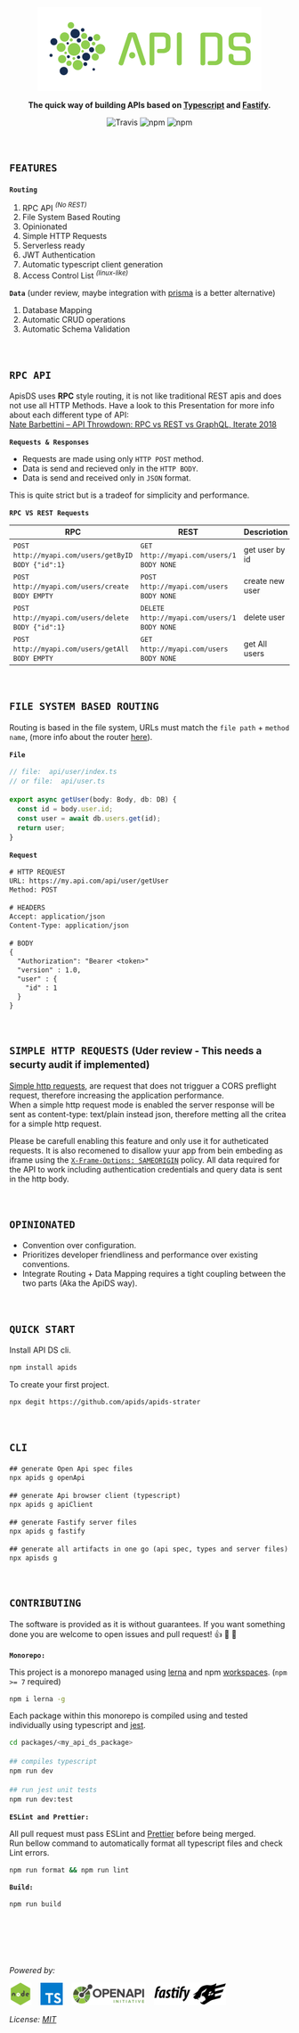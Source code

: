 <p align="center">
  <img alt='API DS, The APi Dashboard' src='./assets/public/logox150.png?raw=true'>
</p>
<p align="center">
  <strong>The quick way of building APIs based on
    <a href='https://www.typescriptlang.org/' target='_blank'>Typescript</a> and
    <a href='https://www.fastify.io/' target='_blank'>Fastify</a>.
  </strong>
</p>

<p align=center>
  <img src="https://img.shields.io/travis/apids/apids.svg?style=flat-square&maxAge=86400" alt="Travis" style="max-width:100%;">
  <img src="https://img.shields.io/badge/code_style-prettier-ff69b4.svg?style=flat-square&maxAge=99999999" alt="npm"  style="max-width:100%;">
  <img src="https://img.shields.io/badge/license-MIT-97ca00.svg?style=flat-square&maxAge=99999999" alt="npm"  style="max-width:100%;">
</p>

&nbsp;&nbsp;&nbsp;&nbsp;

## `FEATURES`

**`Routing`**

1. RPC API _<sup>(No REST)</sup>_
1. File System Based Routing
1. Opinionated
1. Simple HTTP Requests
1. Serverless ready
1. JWT Authentication
1. Automatic typescript client generation
1. Access Control List _<sup>(linux-like)</sup>_

**`Data`** (under review, maybe integration with [prisma](https://www.prisma.io/) is a better alternative)

1. Database Mapping
1. Automatic CRUD operations
1. Automatic Schema Validation

&nbsp;&nbsp;&nbsp;&nbsp;

## `RPC API`

ApisDS uses **RPC** style routing, it is not like traditional REST apis and does not use all HTTP Methods. Have a look to this Presentation for more info about each different type of API:  
[Nate Barbettini – API Throwdown: RPC vs REST vs GraphQL, Iterate 2018](https://www.youtube.com/watch?v=IvsANO0qZEg)

**`Requests & Responses`**

- Requests are made using only `HTTP POST` method.
- Data is send and recieved only in the `HTTP BODY`.
- Data is send and received only in `JSON` format.

This is quite strict but is a tradeof for simplicity and performance.

**`RPC VS REST Requests`**

| RPC                                                      | REST                                             | Descriotion     |
| -------------------------------------------------------- | ------------------------------------------------ | --------------- |
| `POST http://myapi.com/users/getByID`<br>`BODY {"id":1}` | `GET http://myapi.com/users/1`<br>`BODY NONE`    | get user by id  |
| `POST http://myapi.com/users/create`<br>`BODY EMPTY`     | `POST http://myapi.com/users`<br>`BODY NONE`     | create new user |
| `POST http://myapi.com/users/delete`<br>`BODY {"id":1}`  | `DELETE http://myapi.com/users/1`<br>`BODY NONE` | delete user     |
| `POST http://myapi.com/users/getAll`<br>`BODY EMPTY`     | `GET http://myapi.com/users` <br>`BODY NONE`     | get All users   |

&nbsp;&nbsp;&nbsp;&nbsp;

## `FILE SYSTEM BASED ROUTING`

Routing is based in the file system, URLs must match the `file path` + `method name`, (more info about the router [here](./packages/router/)).

**`File`**

```js
// file:  api/user/index.ts
// or file:  api/user.ts

export async getUser(body: Body, db: DB) {
  const id = body.user.id;
  const user = await db.users.get(id);
  return user;
}
```

**`Request`**

```
# HTTP REQUEST
URL: https://my.api.com/api/user/getUser
Method: POST

# HEADERS
Accept: application/json
Content-Type: application/json

# BODY
{
  "Authorization": "Bearer <token>"
  "version" : 1.0,
  "user" : {
    "id" : 1
  }
}

```

&nbsp;&nbsp;&nbsp;&nbsp;

## `SIMPLE HTTP REQUESTS` <small>(Uder review - This needs a securty audit if implemented)</small>

[Simple http requests](https://developer.mozilla.org/en-US/docs/Web/HTTP/CORS#simple_requests), are request that does not trigguer a CORS preflight request, therefore increasing the application performance.  
When a simple http request mode is enabled the server response will be sent as content-type: text/plain instead json, therefore metting all the critea for a simple http request.

Please be carefull enabling this feature and only use it for autheticated requests. It is also recomened to disallow yuur app from bein embeding as iframe using the [`X-Frame-Options: SAMEORIGIN`](https://developer.mozilla.org/en-US/docs/Web/HTTP/Headers/X-Frame-Options) policy.
All data required for the API to work including authentication credentials and query data is sent in the http body.

&nbsp;&nbsp;&nbsp;&nbsp;

## `OPINIONATED`

- Convention over configuration.
- Prioritizes developer friendliness and performance over existing conventions.
- Integrate Routing + Data Mapping requires a tight coupling between the two parts (Aka the ApiDS way).

&nbsp;&nbsp;&nbsp;&nbsp;

## `QUICK START`

Install API DS cli.

```sh
npm install apids
```

To create your first project.

```sh
npx degit https://github.com/apids/apids-strater
```

&nbsp;&nbsp;&nbsp;&nbsp;

## `CLI`

```shell
## generate Open Api spec files
npx apids g openApi

## generate Api browser client (typescript)
npx apids g apiClient

## generate Fastify server files
npx apids g fastify

## generate all artifacts in one go (api spec, types and server files)
npx apisds g
```

&nbsp;&nbsp;&nbsp;&nbsp;

## `CONTRIBUTING`

The software is provided as it is without guarantees. If you want something done you are welcome to open issues and pull request! 👍 🎊 🎉

**`Monorepo:`**

This project is a monorepo managed using [lerna](https://lerna.js.org/) and npm [workspaces](https://docs.npmjs.com/cli/v7/using-npm/workspaces). (`npm >= 7` required)

```sh
npm i lerna -g
```

Each package within this monorepo is compiled using and tested individually using typescript and [jest](https://jestjs.io/).

```sh
cd packages/<my_api_ds_package>

## compiles typescript
npm run dev

## run jest unit tests
npm run dev:test
```

**`ESLint and Prettier:`**

All pull request must pass ESLint and [Prettier](https://github.com/prettier/prettier) before being merged.  
Run bellow command to automatically format all typescript files and check Lint errors.

```sh
npm run format && npm run lint
```

**`Build:`**

```
npm run build
```

&nbsp;&nbsp;&nbsp;&nbsp;

## &nbsp;

_Powered by:_

![node.js](./assets/other_logos/node.png?raw=true) &nbsp;&nbsp;
![Typescript](./assets/other_logos/ts.png?raw=true) &nbsp;&nbsp;
![Open Api](./assets/other_logos/open-api.png?raw=true) &nbsp;&nbsp;
![Fastify](./assets/other_logos/fastify.js.png?raw=true) &nbsp;&nbsp;

_License: [MIT](./LICENSE)_
